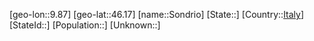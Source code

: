 ﻿---
location: [46.17,9.87]
type: City
tags:
- geo/City


SpocWebEntityId: 34368
isDeleted: false
confidential: public

---
[geo-lon::9.87]
[geo-lat::46.17]
[name::Sondrio]
[State::]
[Country::[Italy](geo/Continent/Europe/Italy.md)]
[StateId::]
[Population::]
[Unknown::]

